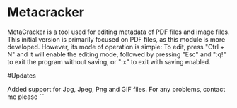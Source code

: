 # Metacracker
MetaCracker is a tool used for editing metadata of PDF files and image files. This initial version is primarily focused on PDF files, as this module is more developed. However, its mode of operation is simple: To edit, press "Ctrl + N" and it will enable the editing mode, followed by pressing "Esc" and ":q!" to exit the program without saving, or ":x" to exit with saving enabled.

#Updates

Added support for Jpg, Jpeg, Png and GIF files. For any problems, contact me please ˆˆ
